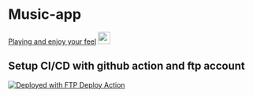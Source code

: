 # Music-app

<a href="https://music-app.hypercoding.dev/" style="color:inherit;">Playing and enjoy your feel</a>
    <img src="https://cultofthepartyparrot.com/parrots/hd/60fpsparrot.gif" width="25" height="25"/>

## Setup CI/CD with github action and ftp account

[<img alt="Deployed with FTP Deploy Action" src="https://img.shields.io/badge/Deployed With-FTP DEPLOY ACTION-%3CCOLOR%3E?style=for-the-badge&color=2b9348">](https://github.com/SamKirkland/FTP-Deploy-Action)

